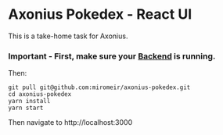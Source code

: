 # Axonius Pokedex - React UI

This is a take-home task for Axonius.
<br/>

### Important - First, make sure your [Backend](https://github.com/miromeir/axonius-pokedex-server) is running.
Then:
<br/>
```
git pull git@github.com:miromeir/axonius-pokedex.git
cd axonius-pokedex
yarn install
yarn start
```
Then navigate to http://localhost:3000
